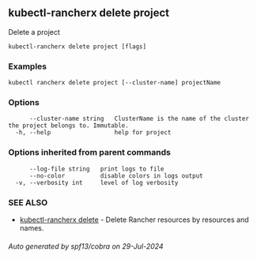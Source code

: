 ## kubectl-rancherx delete project

Delete a project

```
kubectl-rancherx delete project [flags]
```

### Examples

```
kubectl rancherx delete project [--cluster-name] projectName
```

### Options

```
      --cluster-name string   ClusterName is the name of the cluster the project belongs to. Immutable.
  -h, --help                  help for project
```

### Options inherited from parent commands

```
      --log-file string   print logs to file
      --no-color          disable colors in logs output
  -v, --verbosity int     level of log verbosity
```

### SEE ALSO

* [kubectl-rancherx delete](kubectl-rancherx_delete.md)	 - Delete Rancher resources by resources and names.

###### Auto generated by spf13/cobra on 29-Jul-2024
